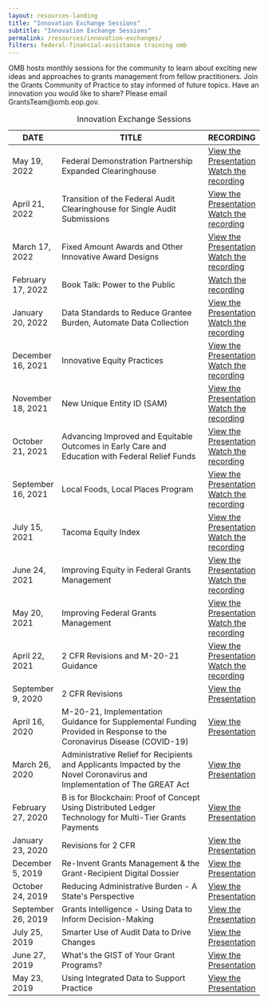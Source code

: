 ```yaml
---
layout: resources-landing
title: "Innovation Exchange Sessions"
subtitle: "Innovation Exchange Sessions"
permalink: /resources/innovation-exchanges/
filters: federal-financial-assistance training omb
---
```

   <p class="font-sans-sm margin-top-0">OMB hosts monthly sessions for the community to learn about exciting new ideas and approaches to grants management from fellow practitioners. Join the Grants Community of Practice to stay informed of future topics. Have an innovation you would like to share? Please email GrantsTeam@omb.eop.gov.</p>
   <table class="innovation-exchanges-table usa-table" aria-label="Innovation Exchange Sessions">
            <caption>Innovation Exchange Sessions</caption>
            <thead>
              <tr>
                <th scope="col" style="width: 18%">DATE</th>
                <th scope="col">TITLE</th>
                <th scope="col" style="width: 22%">RECORDING</th>
              </tr>
            </thead>
              <tbody>
                <tr>
                  <td>May 19, 2022</td>
                  <td>Federal Demonstration Partnership Expanded Clearinghouse</td>
                  <td>
                    <a href="{{ site.baseurl }}/wp-content/uploads/2022/FDP EC OMB GIE slides - Final .pdf">View the Presentation</a>
                    <a href="https://vimeo.com/713468352/4083d4805c">Watch the recording</a>
                  </td>
                <tr>
                <tr>
                  <td>April 21, 2022</td>
                  <td>Transition of the Federal Audit Clearinghouse for Single Audit Submissions</td>
                  <td>
                    <a href="{{ site.baseurl }}/wp-content/uploads/2022/20220421-April IEX FAC Slides.pdf">View the Presentation</a>
                    <a href="https://vimeo.com/702983024/ec4e715952">Watch the recording</a>
                  </td>
                <tr>
                  <td>March 17, 2022</td>
                  <td>Fixed Amount Awards and Other Innovative Award Designs</td>
                  <td>
                    <a href="{{ site.baseurl }}/wp-content/uploads/2021/20220317 Innovation Exchange Presentation FAA.FINAL.pdf">View the Presentation</a>
                    <a href="https://vimeo.com/691001113/fd32aad4cd">Watch the recording</a>
                  </td>
                </tr>
                <tr>
                  <td>February 17, 2022</td>
                  <td>Book Talk: Power to the Public</td>
                  <td>
                    <a href="https://vimeo.com/680621466/a2da2fec17">Watch the recording</a>
                  </td>
                </tr>
                <tr>
                  <td>January 20, 2022</td>
                  <td>Data Standards to Reduce Grantee Burden, Automate Data Collection</td>
                  <td>
                    <a href="{{ site.baseurl }}/wp-content/uploads/2022/01/20220120 GRANTS PRESENTATION.pdf">View the Presentation</a>
                    <a href="https://vimeo.com/671135926/5de21a77cb">Watch the recording</a>
                  </td>
                </tr>
                <tr>
                  <td>December 16, 2021</td>
                  <td>Innovative Equity Practices</td>
                  <td>
                    <a href="{{ site.baseurl }}/wp-content/uploads/2021/20211216 Grants Innovation Exchange Session Final.pdf">View the Presentation</a>
                    <a href="https://vimeo.com/658751047">Watch the recording</a>
                  </td>
                </tr>
                <tr>
                  <td>November 18, 2021</td>
                  <td>New Unique Entity ID (SAM)</td>
                  <td>
                    <a href="{{ site.baseurl }}/wp-content/uploads/2021/11/November Innovation Exchange UEI - Nov 18 2021.pdf">View the Presentation</a>
                    <a href="https://vimeo.com/648667847">Watch the recording</a>
                  </td>
                </tr>
                <tr>
                  <td>October 21, 2021</td>
                  <td>Advancing Improved and Equitable Outcomes in Early Care and Education with Federal Relief Funds</td>
                  <td>
                    <a href="{{ site.baseurl }}/wp-content/uploads/2021/211021-Third-Sector-ARPA-Childcare-Stabilization-Funding.pdf">View the Presentation</a>
                    <a href="https://vimeo.com/639278161">Watch the recording</a>
                  </td>
                </tr>
                <tr>
                  <td>September 16, 2021</td>
                  <td>Local Foods, Local Places Program</td>
                  <td>
                    <a href="{{ site.baseurl }}/wp-content/uploads/2021/OMB-GrantsInnovExchnge-LFLP7--9-16-21.pdf">View the Presentation</a>
                    <a href="https://vimeo.com/612742414">Watch the recording</a>
                  </td>
                </tr>
                <tr>
                  <td>July 15, 2021</td>
                  <td>Tacoma Equity Index</td>
                  <td>
                    <a href="{{ site.baseurl }}/wp-content/uploads/2021/2021 Equity Index Presentationv3_OMBGrant.pdf">View the Presentation</a>
                    <a href="https://player.vimeo.com/video/577714287">Watch the recording</a>
                  </td>
                </tr>
                <tr>
                  <td>June 24, 2021</td>
                  <td>Improving Equity in Federal Grants Management</td>
                  <td>
                    <a href="{{ site.baseurl }}/wp-content/uploads/2021/Equity and Innovation in Grants Management Presentation.pdf">View the Presentation</a>
                    <a href="https://player.vimeo.com/video/569039356?badge=0&amp;autopause=0&amp;player_id=0&amp;app_id=58479">Watch the recording</a>
                  </td>
                </tr>
                <tr>
                  <td>May 20, 2021</td>
                  <td>Improving Federal Grants Management</td>
                  <td>
                    <a href="{{ site.baseurl }}/wp-content/uploads/2021/OMB Grants Innovation Exchange May 20 2021 revised final sent 051721.pdf">View the Presentation</a>
                    <a href="https://vimeo.com/712090051/aff882f30c">Watch the recording</a><br>
                  </td>
                </tr>
                <tr>
                  <td>April 22, 2021</td>
                  <td>2 CFR Revisions and M-20-21 Guidance</td>
                  <td>
                    <a href="{{ site.baseurl }}/wp-content/uploads/2021/April-Grants-Innovation-Exchange.pdf">View the Presentation</a>
                    <a href="https://vimeo.com/712086330/87f3c76944">Watch the recording</a><br>
                  </td>
                </tr>
              <tr>
                  <td>September 9, 2020</td>
                  <td>2 CFR Revisions</td>
                  <td>
                    <a href="{{ site.baseurl }}/wp-content/uploads/2021/9-9-Innovation-Exchange-2-CFR-Revisions.pdf">View the Presentation</a>
                  </td>
              </tr>
              <tr>
                <td>April 16, 2020</td>
                <td>M-20-21, Implementation Guidance for Supplemental Funding Provided in Response to the Coronavirus Disease (COVID-19)</td>
                <td>
                  <a href="{{ site.baseurl }}/wp-content/uploads/2021/4-16-GIEx-slides-Final.pdf">View the Presentation</a>
                </td>
              </tr>
              <tr>
                <td>March 26, 2020</td>
                <td>Administrative Relief for Recipients and Applicants Impacted by the Novel Coronavirus and Implementation of The GREAT Act</td>
                <td>
                  <a href="{{ site.baseurl }}/wp-content/uploads/2021/3-26-Administrative_Relief_for_Recipients_and_Applicants_Impacted_by_the_Novel_Coronavirus_and_Implementation_of_The_GREAT_Act.pdf">View the Presentation</a>
                </td>
              </tr>
              <tr>
                <td>February 27, 2020</td>
                <td>B is for Blockchain: Proof of Concept Using Distributed Ledger Technology for Multi-Tier Grants Payments</td>
                <td>
                  <a href="{{ site.baseurl }}/wp-content/uploads/2021/2-27-grants-innovation-block-chain.pdf">View the Presentation</a>
                </td>
              </tr>
              <tr>
                <td>January 23, 2020</td>
                <td>Revisions for 2 CFR</td>
                <td><a href="{{ site.baseurl }}/wp-content/uploads/2021/1-23-Proposed-Revisions-2CFR-session.pdf">View the Presentation</a></td>
              </tr>
              <tr>
                <td>December 5, 2019</td>
                <td>Re-Invent Grants Management & the Grant-Recipient Digital Dossier</td>
                <td><a href="{{ site.baseurl }}/wp-content/uploads/2021/12-05-reinvent-grants-management.pdf">View the Presentation</a></td>
              </tr>
              <tr>
                <td>October 24, 2019</td>
                <td>Reducing Administrative Burden - A State's Perspective</td>
                <td><a href="{{ site.baseurl }}/wp-content/uploads/2021/10-24-reducing-administrative-burden-a-states-perspective.pdf">View the Presentation</a></td>
              </tr>
              <tr>
                <td>September 26, 2019</td>
                <td>Grants Intelligence - Using Data to Inform Decision-Making</td>
                <td><a href="{{ site.baseurl }}/wp-content/uploads/2021/9-26-19-grants-intelligence.pdf">View the Presentation</a></td>
              </tr>
              <tr>
                <td>July 25, 2019</td>
                <td>Smarter Use of Audit Data to Drive Changes</td>
                <td><a href="{{ site.baseurl }}/wp-content/uploads/2021/7-25-19-smarter-use-audit-data.pdf">View the Presentation</a></td>
              </tr>
              <tr>
                <td>June 27, 2019</td>
                <td>What's the GIST of Your Grant Programs?</td>
                <td><a href="{{ site.baseurl }}/wp-content/uploads/2021/6-27-the-opportunity-project.pdf">View the Presentation</a></td>
              </tr>
              <tr>
                <td>May 23, 2019</td>
                <td>Using Integrated Data to Support Practice</td>
                <td><a href="{{ site.baseurl }}/wp-content/uploads/2021/5-23-using-integrated-data-to-support-practice.pdf">View the Presentation</a></td>
              </tr>
            </tbody>
   </table>